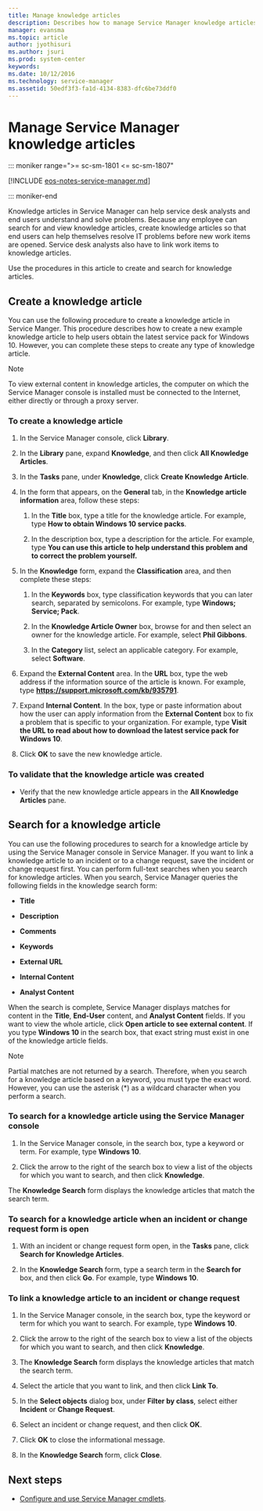 ```yaml
---
title: Manage knowledge articles
description: Describes how to manage Service Manager knowledge articles.
manager: evansma
ms.topic: article
author: jyothisuri
ms.author: jsuri
ms.prod: system-center
keywords:
ms.date: 10/12/2016
ms.technology: service-manager
ms.assetid: 50edf3f3-fa1d-4134-8383-dfc6be73ddf0
---
```


# Manage Service Manager knowledge articles

::: moniker range=">= sc-sm-1801 <= sc-sm-1807"

[!INCLUDE [eos-notes-service-manager.md](../includes/eos-notes-service-manager.md)]

::: moniker-end

Knowledge articles in Service Manager can help service desk analysts and end users understand and solve problems. Because any employee can search for and view knowledge articles, create knowledge articles so that end users can help themselves resolve IT problems before new work items are opened. Service desk analysts also have to link work items to knowledge articles.

Use the procedures in this article to create and search for knowledge articles.

## Create a knowledge article

You can use the following procedure to create a knowledge article in Service Manger. This procedure describes how to create a new example knowledge article to help users obtain the latest service pack for Windows 10. However, you can complete these steps to create any type of knowledge article.

> [!NOTE]
> To view external content in knowledge articles, the computer on which the Service Manager console is installed must be connected to the Internet, either directly or through a proxy server.

### To create a knowledge article

1.  In the Service Manager console, click **Library**.

2.  In the **Library** pane, expand **Knowledge**, and then click **All Knowledge Articles**.

3.  In the **Tasks** pane, under **Knowledge**, click **Create Knowledge Article**.

4.  In the form that appears, on the **General** tab, in the **Knowledge article information** area, follow these steps:

    1.  In the **Title** box, type a title for the knowledge article. For example, type **How to obtain Windows 10 service packs**.

    2.  In the description box, type a description for the article. For example, type **You can use this article to help understand this problem and to correct the problem yourself.**

5.  In the **Knowledge** form, expand the **Classification** area, and then complete these steps:

    1.  In the **Keywords** box, type classification keywords that you can later search, separated by semicolons. For example, type **Windows; Service; Pack**.

    2.  In the **Knowledge Article Owner** box, browse for and then select an owner for the knowledge article. For example, select **Phil Gibbons**.

    3.  In the **Category** list, select an applicable category. For example, select **Software**.

6.  Expand the **External Content** area. In the **URL** box, type the web address if the information source of the article is known. For example, type **https://support.microsoft.com/kb/935791**.

7.  Expand **Internal Content**. In the box, type or paste information about how the user can apply information from the **External Content** box to fix a problem that is specific to your organization. For example, type **Visit the URL to read about how to download the latest service pack for Windows 10**.

8.  Click **OK** to save the new knowledge article.

### To validate that the knowledge article was created

-   Verify that the new knowledge article appears in the **All Knowledge Articles** pane.



## Search for a knowledge article
You can use the following procedures to search for a knowledge article by using the Service Manager console in Service Manager. If you want to link a knowledge article to an incident or to a change request, save the incident or change request first. You can perform full-text searches when you search for knowledge articles. When you search, Service Manager queries the following fields in the knowledge search form:

-   **Title**

-   **Description**

-   **Comments**

-   **Keywords**

-   **External URL**

-   **Internal Content**

-   **Analyst Content**

When the search is complete, Service Manager displays matches for content in the **Title**, **End-User** content, and **Analyst Content** fields. If you want to view the whole article, click **Open article to see external content**. If you type **Windows 10** in the search box, that exact string must exist in one of the knowledge article fields.

> [!NOTE]
> Partial matches are not returned by a search. Therefore, when you search for a knowledge article based on a keyword, you must type the exact word. However, you can use the asterisk (&#42;) as a wildcard character when you perform a search.

### To search for a knowledge article using the Service Manager console

1.  In the Service Manager console, in the search box, type a keyword or term. For example, type **Windows 10**.

2.  Click the arrow to the right of the search box to view a list of the objects for which you want to search, and then click **Knowledge**.

The **Knowledge Search** form displays the knowledge articles that match the search term.

### To search for a knowledge article when an incident or change request form is open

1.  With an incident or change request form open, in the **Tasks** pane, click **Search for Knowledge Articles**.

2.  In the **Knowledge Search** form, type a search term in the **Search for** box, and then click **Go**. For example, type **Windows 10**.

### To link a knowledge article to an incident or change request

1.  In the Service Manager console, in the search box, type the keyword or term for which you want to search. For example, type **Windows 10**.

2.  Click the arrow to the right of the search box to view a list of the objects for which you want to search, and then click **Knowledge**.

3.  The **Knowledge Search** form displays the knowledge articles that match the search term.

4.  Select the article that you want to link, and then click **Link To**.

5.  In the **Select objects** dialog box, under **Filter by class**, select either **Incident** or **Change Request**.

6.  Select an incident or change request, and then click **OK**.

7.  Click **OK** to close the informational message.

8.  In the **Knowledge Search** form, click **Close**.

## Next steps

- [Configure and use Service Manager cmdlets](sm-cmdlets.md).
